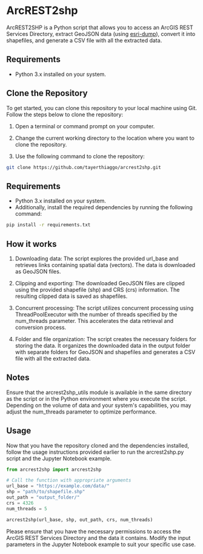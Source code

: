 # ArcREST2shp

ArcREST2SHP is a Python script that allows you to access an ArcGIS REST Services Directory, extract GeoJSON data (using [esri-dump](https://github.com/openaddresses/pyesridump)), convert it into shapefiles, and generate a CSV file with all the extracted data. 

## Requirements
- Python 3.x installed on your system.


## Clone the Repository
To get started, you can clone this repository to your local machine using Git. Follow the steps below to clone the repository:

1. Open a terminal or command prompt on your computer.

2. Change the current working directory to the location where you want to clone the repository.

3. Use the following command to clone the repository:

```bash
git clone https://github.com/tayerthiaggo/arcrest2shp.git
```

## Requirements
- Python 3.x installed on your system.
- Additionally, install the required dependencies by running the following command:

```bash
pip install -r requirements.txt
```

## How it works

1. Downloading data: The script explores the provided url_base and retrieves links containing spatial data (vectors). The data is downloaded as GeoJSON files.

2. Clipping and exporting: The downloaded GeoJSON files are clipped using the provided shapefile (shp) and CRS (crs) information. The resulting clipped data is saved as shapefiles.

3. Concurrent processing: The script utilizes concurrent processing using ThreadPoolExecutor with the number of threads specified by the num_threads parameter. This accelerates the data retrieval and conversion process.

4. Folder and file organization: The script creates the necessary folders for storing the data. It organizes the downloaded data in the output folder with separate folders for GeoJSON and shapefiles and generates a CSV file with all the extracted data.

## Notes
Ensure that the arcrest2shp_utils module is available in the same directory as the script or in the Python environment where you execute the script.
Depending on the volume of data and your system's capabilities, you may adjust the num_threads parameter to optimize performance.

## Usage
Now that you have the repository cloned and the dependencies installed, follow the usage instructions provided earlier to run the arcrest2shp.py script and the Jupyter Notebook example.

```python
from arcrest2shp import arcrest2shp

# Call the function with appropriate arguments
url_base = "https://example.com/data/"
shp = "path/to/shapefile.shp"
out_path = "output_folder/"
crs = 4326
num_threads = 5

arcrest2shp(url_base, shp, out_path, crs, num_threads)
```

Please ensure that you have the necessary permissions to access the ArcGIS REST Services Directory and the data it contains. Modify the input parameters in the Jupyter Notebook example to suit your specific use case.
